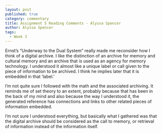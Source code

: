 ```yaml
---
layout: post
published: true
category: commentary
title: Assignment 5 Reading Comments - Alyssa Spencer
author: Alyssa Spencer
tags:
  - Week 3
---
```

Ernst’s “Underway to the Dual System” really made me reconsider how I think of a digital archive. I like the distinction of an archive for memory and cultural memory and an archive that is used as an agency for memory technology. I understood it almost like a unique label or call given to the piece of information to be archived. I think he implies later that it is embedded in that ‘label.’ 

I’m not quite sure I followed with the math and the associated archiving. It reminds me of set theory to an extent, probably because that has been in the back of my mind and also because the way I understood it, the generated reference has connections and links to other related pieces of information embedded. 

I’m not sure I understood everything, but basically what I gathered was that the digital archive should be considered as the call to memory, or retrieval of information instead of the information itself.
